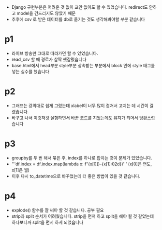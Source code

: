 - Django 구현부분은 어려운 것 없이 교안 없이도 할 수 있었습니다. redirect도 안하고 model을 건드리지도 않았기 때문
- 추후에 csv 로 받은 데이터를 db로 옮기는 것도 생각해봐야할 부분 같습니다

# p1
- 라이브 방송만 그대로 따라가면 할 수 있었습니다.
- read_csv 할 때 경로가 살짝 헷갈렸습니다
- base.html에서 head부분 style부분 상속받는 부분에서 block 안에 style 태그를 넣는 실수를 했습니다
  
# p2
- 그래프는 강의대로 쉽게 그렸는데 xlabel이 너무 많이 겹쳐서 고치는 데 시간이 걸렸습니다.
- 바꾸고 나서 이것저것 실험하면서 바꾼 코드를 지웠는데도 유지가 되어서 당황스럽습니다

# p3 
- groupby를 두 번 해서 묶은 후, index를 하나로 합치는 것이 문제가 있었습니다. 
- '''df.index = df.index.map(lambda x: f"{x[0]}-{x[1]:02d})''' (x[0]은 연도, x[1]은 월)
- 이후 다시 to_datetime으로 바꾸었는데 더 좋은 방법이 있을 것 같습니다.

# p4
- explode() 함수를 잘 써야 할 것 같습니다. 공부 필요
- strip과 split 순서가 어려웠습니다. strip을 먼저 하고 split을 해야 될 것 같았는데 하다보니까 split을 먼저 하게 되었습니다
  
